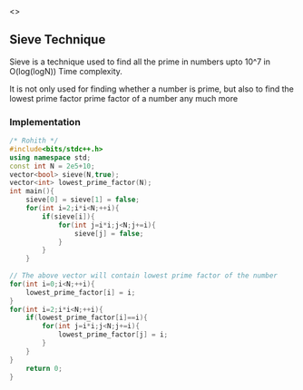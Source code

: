 <<!-- Author : Rohith -->>

## Sieve Technique

Sieve is a technique used to find all the prime in numbers upto 10^7 in O(log(logN)) Time complexity.

It is not only used for finding whether a number is prime, but also to find the lowest prime factor prime factor of a number any much more

### Implementation

```cpp
/* Rohith */
#include<bits/stdc++.h>
using namespace std;
const int N = 2e5+10;
vector<bool> sieve(N,true);
vector<int> lowest_prime_factor(N);
int main(){
    sieve[0] = sieve[1] = false;
    for(int i=2;i*i<N;++i){
        if(sieve[i]){
            for(int j=i*i;j<N;j+=i){
                sieve[j] = false;
            }
        }
    }
    
// The above vector will contain lowest prime factor of the number
for(int i=0;i<N;++i){
    lowest_prime_factor[i] = i;
}
for(int i=2;i*i<N;++i){
    if(lowest_prime_factor[i]==i){
        for(int j=i*i;j<N;j+=i){
            lowest_prime_factor[j] = i;
        }
    }
}
    return 0;
}

